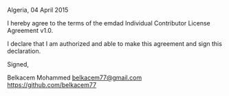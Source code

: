 Algeria, 04 April 2015

I hereby agree to the terms of the emdad Individual Contributor License
Agreement v1.0.

I declare that I am authorized and able to make this agreement and sign this
declaration.

Signed,

Belkacem Mohammed belkacem77@gmail.com https://github.com/belkacem77
